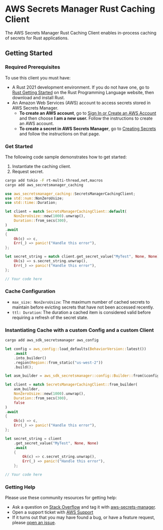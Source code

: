 # AWS Secrets Manager Rust Caching Client

The AWS Secrets Manager Rust Caching Client enables in-process caching of secrets for Rust applications.

## Getting Started

### Required Prerequisites

To use this client you must have:

- A Rust 2021 development environment. If you do not have one, go to [Rust Getting Started](https://www.rust-lang.org/learn/get-started) on the Rust Programming Language website, then download and install Rust.
- An Amazon Web Services (AWS) account to access secrets stored in AWS Secrets Manager.
  - **To create an AWS account**, go to [Sign In or Create an AWS Account](https://portal.aws.amazon.com/gp/aws/developer/registration/index.html) and then choose **I am a new user.** Follow the instructions to create an AWS account.
  - **To create a secret in AWS Secrets Manager**, go to [Creating Secrets](https://docs.aws.amazon.com/secretsmanager/latest/userguide/manage_create-basic-secret.html) and follow the instructions on that page.

### Get Started

The following code sample demonstrates how to get started:

1. Instantiate the caching client.
2. Request secret.

```sh
cargo add tokio -F rt-multi-thread,net,macros
cargo add aws_secretsmanager_caching
```

```rust
use aws_secretsmanager_caching::SecretsManagerCachingClient;
use std::num::NonZeroUsize;
use std::time::Duration;

let client = match SecretsManagerCachingClient::default(
    NonZeroUsize::new(1000).unwrap(),
    Duration::from_secs(300),
)
.await
{
    Ok(c) => c,
    Err(_) => panic!("Handle this error"),
};

let secret_string = match client.get_secret_value("MyTest", None, None).await {
    Ok(s) => s.secret_string.unwrap(),
    Err(_) => panic!("Handle this error"),
};

// Your code here
```

### Cache Configuration

- `max_size: NonZeroUsize`: The maximum number of cached secrets to maintain before evicting secrets that have not been accessed recently.
- `ttl: Duration`: The duration a cached item is considered valid before requiring a refresh of the secret state.

### Instantiating Cache with a custom Config and a custom Client

```sh
cargo add aws_sdk_secretsmanager aws_config
```

```rust
let config = aws_config::load_defaults(BehaviorVersion::latest())
    .await
    .into_builder()
    .region(Region::from_static("us-west-2"))
    .build();

let asm_builder = aws_sdk_secretsmanager::config::Builder::from(&config);

let client = match SecretsManagerCachingClient::from_builder(
    asm_builder,
    NonZeroUsize::new(1000).unwrap(),
    Duration::from_secs(300),
    false
)
.await
{
    Ok(c) => c,
    Err(_) => panic!("Handle this error"),
};

let secret_string = client
    .get_secret_value("MyTest", None, None)
    .await
    {
        Ok(c) => c.secret_string.unwrap(),
        Err(_) => panic!("Handle this error"),
    };

// Your code here
```

### Getting Help

Please use these community resources for getting help:

- Ask a question on [Stack Overflow](https://stackoverflow.com/) and tag it with [aws-secrets-manager](https://stackoverflow.com/questions/tagged/aws-secrets-manager).
- Open a support ticket with [AWS Support](https://console.aws.amazon.com/support/home#/)
- If it turns out that you may have found a bug, or have a feature request, please [open an issue](https://github.com/aws/aws-secretsmanager-agent/issues/new/choose).
